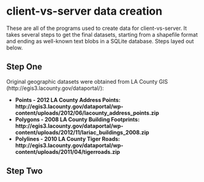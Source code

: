 client-vs-server data creation
==============================

These are all of the programs used to create data for client-vs-server. It takes several steps to get the final datasets, starting from a shapefile format and ending as well-known text blobs in a SQLite database. Steps layed out below.

<h2>Step One</h2>
Original geographic datasets were obtained from LA County GIS (http://egis3.lacounty.gov/dataportal/):
<ul>
<li><b>Points<b> - 2012 LA County Address Points: http://egis3.lacounty.gov/dataportal/wp-content/uploads/2012/06/lacounty_address_points.zip</li>
<li><b>Polygons<b> - 2008 LA County Building Footprints: http://egis3.lacounty.gov/dataportal/wp-content/uploads/2012/11/lariac_buildings_2008.zip</li>
<li><b>Polylines<b> - 2010 LA County Tiger Roads: http://egis3.lacounty.gov/dataportal/wp-content/uploads/2011/04/tigerroads.zip</li>
</ul>
<h2>Step Two</h2>


